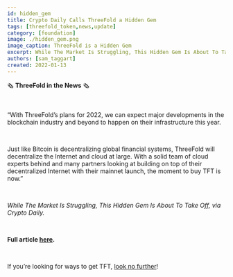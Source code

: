 ```yaml
---
id: hidden_gem
title: Crypto Daily Calls ThreeFold a Hidden Gem
tags: [threefold_token,news,update]
category: [foundation]
image: ./hidden_gem.png
image_caption: ThreeFold is a Hidden Gem
excerpt: While The Market Is Struggling, This Hidden Gem Is About To Take Off, via Crypto Daily
authors: [sam_taggart]
created: 2022-01-13
---
```


🗞 **ThreeFold in the News** 🗞

<br/>

“With ThreeFold’s plans for 2022, we can expect major developments in the blockchain industry and beyond to happen on their infrastructure this year.

<br/>

Just like Bitcoin is decentralizing global financial systems, ThreeFold will decentralize the Internet and cloud at large. With a solid team of cloud experts behind and many partners looking at building on top of their decentralized Internet with their mainnet launch, the moment to buy TFT is now.”

<br/>

*While The Market Is Struggling, This Hidden Gem Is About To Take Off, via Crypto Daily.*

<br/>

**Full article [here](https://cryptodaily.co.uk/2022/01/while-the-market-is-struggling-this-hidden-gem-is-about-to-take-off).**

<br/>

If you’re looking for ways to get TFT, [look no further](https://library.threefold.me/info/threefold/#/tokens/threefold__how_to_buy)!